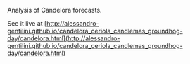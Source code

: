 Analysis of Candelora forecasts.

See it live at [http://alessandro-gentilini.github.io/candelora_ceriola_candlemas_groundhog-day/candelora.html](http://alessandro-gentilini.github.io/candelora_ceriola_candlemas_groundhog-day/candelora.html)
